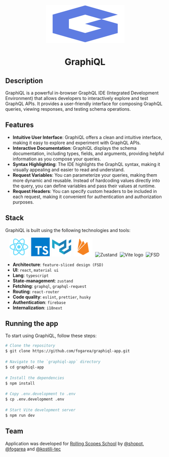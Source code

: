 <p align="center">
  <a href="https://github.com/fogarea/graphiql-app">
  <img src="https://raw.githubusercontent.com/fogarea/assets/d0ee545de2a532503886ed4abce277e5389c7b06/graphiql/logo.svg" alt="GraphiQL" width="247" height="120">
  </a>
</p>
<h1 align="center">GraphiQL</h1>

## Description
GraphiQL is a powerful in-browser GraphQL IDE (Integrated Development Environment) that allows developers to interactively explore and test GraphQL APIs. It provides a user-friendly interface for composing GraphQL queries, viewing responses, and testing schema operations.

## Features

- **Intuitive User Interface**: GraphiQL offers a clean and intuitive interface, making it easy to explore and experiment with GraphQL APIs.
- **Interactive Documentation**: GraphiQL displays the schema documentation, including types, fields, and arguments, providing helpful information as you compose your queries.
- **Syntax Highlighting**: The IDE highlights the GraphQL syntax, making it visually appealing and easier to read and understand.
- **Request Variables**: You can parameterize your queries, making them more dynamic and reusable. Instead of hardcoding values directly into the query, you can define variables and pass their values at runtime.
- **Request Headers**: You can specify custom headers to be included in each request, making it convenient for authentication and authorization purposes.

## Stack

GraphiQL is built using the following technologies and tools:

<div align="center">
  <img src="https://raw.githubusercontent.com/devicons/devicon/1119b9f84c0290e0f0b38982099a2bd027a48bf1/icons/react/react-original.svg" title="React" alt="React" width="60" height="60"/>&nbsp;
  <img src="https://raw.githubusercontent.com/devicons/devicon/1119b9f84c0290e0f0b38982099a2bd027a48bf1/icons/typescript/typescript-original.svg" title="TypeScript" alt="TypeScript" width="60" height="60"/>&nbsp;
  <img src="https://raw.githubusercontent.com/devicons/devicon/1119b9f84c0290e0f0b38982099a2bd027a48bf1/icons/materialui/materialui-original.svg" title="Material UI" alt="Material UI" width="60" height="60"/>&nbsp;
  <img src="https://raw.githubusercontent.com/devicons/devicon/1119b9f84c0290e0f0b38982099a2bd027a48bf1/icons/firebase/firebase-plain.svg" title="Firebase" alt="Firebase" width="60" height="60"/>&nbsp;
  <img src="https://github.com/fogarea/graphiql-app/assets/68968769/5c2347bd-5f89-4136-ba50-fd007db940fa" title="Zustand" alt="Zustand" width="60" height="60"/>&nbsp; 
  <img src="https://vitejs.dev/logo.svg" alt="Vite logo" width="60" height="60">&nbsp;
  <img src="https://github.com/fogarea/graphiql-app/assets/68968769/165ba4b0-808c-42a4-b209-63ca6ce8651c" title="FSD" alt="FSD" width="100" height="60"/>&nbsp;
</div>

- **Architecture**: `feature-sliced design (FSD)`
- **UI**: `react`, `material ui`
- **Lang**: `typescript`
- **State-management**: `zustand`
- **Fetching**: `graphql`, `graphql-request`
- **Routing**: `react-router`
- **Code quality**: `eslint`, `prettier`, `husky`
- **Authentication**: `firebase`
- **Internalization**: `i18next`

## Running the app

To start using GraphiQL, follow these steps:

```bash
# Clone the repository
$ git clone https://github.com/fogarea/graphiql-app.git

# Navigate to the `graphiql-app` directory
$ cd graphiql-app

# Install the dependencies
$ npm install

# Copy .env.development to .env
$ cp .env.development .env

# Start Vite development server
$ npm run dev
```

## Team

Application was developed for [Rolling Scopes School](https://rs.school/index.html) by [@shopot](https://github.com/shopot), [@fogarea](https://github.com/fogarea) and [@kostili-tec](https://github.com/kostili-tec)
